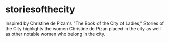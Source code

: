 # storiesofthecity
Inspired by Christine de Pizan's "The Book of the City of Ladies," Stories of the City highlights the women Christine de Pizan placed in the city as well as other notable women who belong in the city.
